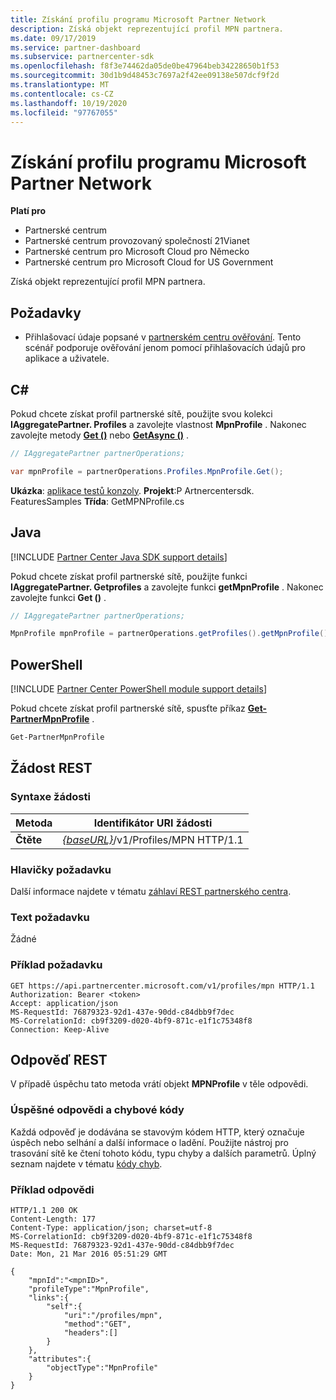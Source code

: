 ```yaml
---
title: Získání profilu programu Microsoft Partner Network
description: Získá objekt reprezentující profil MPN partnera.
ms.date: 09/17/2019
ms.service: partner-dashboard
ms.subservice: partnercenter-sdk
ms.openlocfilehash: f8f3e74462da05de0be47964beb34228650b1f53
ms.sourcegitcommit: 30d1b9d48453c7697a2f42ee09138e507dcf9f2d
ms.translationtype: MT
ms.contentlocale: cs-CZ
ms.lasthandoff: 10/19/2020
ms.locfileid: "97767055"
---
```

# <a name="get-microsoft-partner-network-profile"></a>Získání profilu programu Microsoft Partner Network

**Platí pro**

- Partnerské centrum
- Partnerské centrum provozovaný společností 21Vianet
- Partnerské centrum pro Microsoft Cloud pro Německo
- Partnerské centrum pro Microsoft Cloud for US Government

Získá objekt reprezentující profil MPN partnera.

## <a name="prerequisites"></a>Požadavky

- Přihlašovací údaje popsané v [partnerském centru ověřování](partner-center-authentication.md). Tento scénář podporuje ověřování jenom pomocí přihlašovacích údajů pro aplikace a uživatele.

## <a name="c"></a>C\#

Pokud chcete získat profil partnerské sítě, použijte svou kolekci **IAggregatePartner. Profiles** a zavolejte vlastnost **MpnProfile** . Nakonec zavolejte metody [**Get ()**](/dotnet/api/microsoft.store.partnercenter.profiles.impnprofile.get) nebo [**GetAsync ()**](/dotnet/api/microsoft.store.partnercenter.profiles.impnprofile.getasync) .

``` csharp
// IAggregatePartner partnerOperations;

var mpnProfile = partnerOperations.Profiles.MpnProfile.Get();
```

**Ukázka**: [aplikace testů konzoly](console-test-app.md). **Projekt**:P Artnercentersdk. FeaturesSamples **Třída**: GetMPNProfile.cs

## <a name="java"></a>Java

[!INCLUDE [Partner Center Java SDK support details](../includes/java-sdk-support.md)]

Pokud chcete získat profil partnerské sítě, použijte funkci **IAggregatePartner. Getprofiles** a zavolejte funkci **getMpnProfile** . Nakonec zavolejte funkci **Get ()** .

```java
// IAggregatePartner partnerOperations;

MpnProfile mpnProfile = partnerOperations.getProfiles().getMpnProfile().get();
```

## <a name="powershell"></a>PowerShell

[!INCLUDE [Partner Center PowerShell module support details](../includes/powershell-module-support.md)]

Pokud chcete získat profil partnerské sítě, spusťte příkaz [**Get-PartnerMpnProfile**](https://github.com/Microsoft/Partner-Center-PowerShell/blob/master/docs/help/Get-PartnerMpnProfile.md) .

```powershell
Get-PartnerMpnProfile
```

## <a name="rest-request"></a>Žádost REST

### <a name="request-syntax"></a>Syntaxe žádosti

| Metoda  | Identifikátor URI žádosti                                                          |
|---------|----------------------------------------------------------------------|
| **Čtěte** | [*{baseURL}*](partner-center-rest-urls.md)/v1/Profiles/MPN HTTP/1.1 |

### <a name="request-headers"></a>Hlavičky požadavku

Další informace najdete v tématu [záhlaví REST partnerského centra](headers.md).

### <a name="request-body"></a>Text požadavku

Žádné

### <a name="request-example"></a>Příklad požadavku

```http
GET https://api.partnercenter.microsoft.com/v1/profiles/mpn HTTP/1.1
Authorization: Bearer <token>
Accept: application/json
MS-RequestId: 76879323-92d1-437e-90dd-c84dbb9f7dec
MS-CorrelationId: cb9f3209-d020-4bf9-871c-e1f1c75348f8
Connection: Keep-Alive
```

## <a name="rest-response"></a>Odpověď REST

V případě úspěchu tato metoda vrátí objekt **MPNProfile** v těle odpovědi.

### <a name="response-success-and-error-codes"></a>Úspěšné odpovědi a chybové kódy

Každá odpověď je dodávána se stavovým kódem HTTP, který označuje úspěch nebo selhání a další informace o ladění. Použijte nástroj pro trasování sítě ke čtení tohoto kódu, typu chyby a dalších parametrů. Úplný seznam najdete v tématu [kódy chyb](error-codes.md).

### <a name="response-example"></a>Příklad odpovědi

```http
HTTP/1.1 200 OK
Content-Length: 177
Content-Type: application/json; charset=utf-8
MS-CorrelationId: cb9f3209-d020-4bf9-871c-e1f1c75348f8
MS-RequestId: 76879323-92d1-437e-90dd-c84dbb9f7dec
Date: Mon, 21 Mar 2016 05:51:29 GMT

{
    "mpnId":"<mpnID>",
    "profileType":"MpnProfile",
    "links":{
        "self":{
            "uri":"/profiles/mpn",
            "method":"GET",
            "headers":[]
        }
    },
    "attributes":{
        "objectType":"MpnProfile"
    }
}
```
